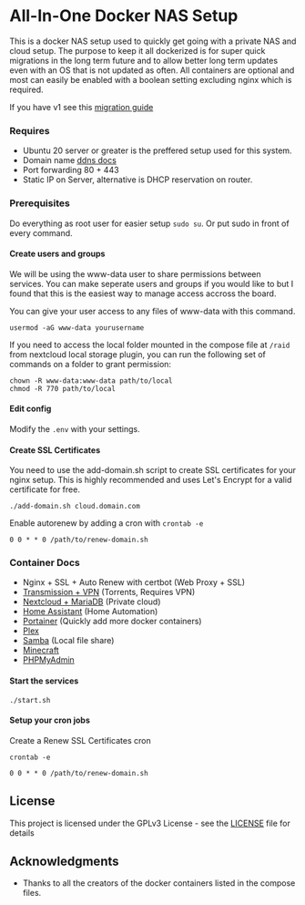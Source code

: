 # All-In-One Docker NAS Setup

This is a docker NAS setup used to quickly get going with a private NAS and cloud setup. The purpose to keep it all dockerized is for super quick migrations in the long term future and to allow better long term updates even with an OS that is not updated as often. All containers are optional and most can easily be enabled with a boolean setting excluding nginx which is required. 

If you have v1 see this [migration guide](docs/migrating.v2.md)

### Requires
 - Ubuntu 20 server or greater is the preffered setup used for this system.
 - Domain name [ddns docs](docs/ddns.md)
 - Port forwarding 80 + 443
 - Static IP on Server, alternative is DHCP reservation on router.

### Prerequisites

Do everything as root user for easier setup `sudo su`. Or put sudo in front of every command.

#### Create users and groups

We will be using the www-data user to share permissions between services. You can make seperate users and groups if you would like to but I found that this is the easiest way to manage access accross the board.

You can give your user access to any files of www-data with this command.

```
usermod -aG www-data yourusername
```

If you need to access the local folder mounted in the compose file at `/raid` from nextcloud local storage plugin, you can run the following set of commands on a folder to grant permission:

```
chown -R www-data:www-data path/to/local
chmod -R 770 path/to/local
```

#### Edit config

Modify the `.env` with your settings.

#### Create SSL Certificates

You need to use the add-domain.sh script to create SSL certificates for your nginx setup. This is highly recommended and uses Let's Encrypt for a valid certificate for free.

```
./add-domain.sh cloud.domain.com
```

Enable autorenew by adding a cron with `crontab -e`

```
0 0 * * 0 /path/to/renew-domain.sh
```

### Container Docs
 - Nginx + SSL + Auto Renew with certbot (Web Proxy + SSL)
 - [Transmission + VPN](docker-templates/transmission/readme.md) (Torrents, Requires VPN)
 - [Nextcloud + MariaDB](docker-templates/nextcloud/readme.md) (Private cloud)
 - [Home Assistant](docker-templates/homeassistant/readme.md) (Home Automation)
 - [Portainer](docker-templates/portainer/readme.md) (Quickly add more docker containers)
 - [Plex](docker-templates/plex/readme.md)
 - [Samba](docker-templates/samba/readme.md) (Local file share)
 - [Minecraft](docker-templates/minecraft/readme.md)
 - [PHPMyAdmin](docker-templates/phpmyadmin/readme.md)

#### Start the services

```
./start.sh
```
#### Setup your cron jobs

Create a Renew SSL Certificates cron

`crontab -e`
```
0 0 * * 0 /path/to/renew-domain.sh
```

## License

This project is licensed under the GPLv3 License - see the [LICENSE](LICENSE) file for details

## Acknowledgments

* Thanks to all the creators of the docker containers listed in the compose files.
 
